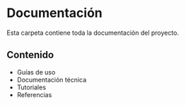 # Documentación

Esta carpeta contiene toda la documentación del proyecto.

## Contenido

- Guías de uso
- Documentación técnica
- Tutoriales
- Referencias

